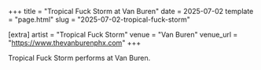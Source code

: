 +++
title = "Tropical Fuck Storm at Van Buren"
date = 2025-07-02
template = "page.html"
slug = "2025-07-02-tropical-fuck-storm"

[extra]
artist = "Tropical Fuck Storm"
venue = "Van Buren"
venue_url = "https://www.thevanburenphx.com"
+++

Tropical Fuck Storm performs at Van Buren.
